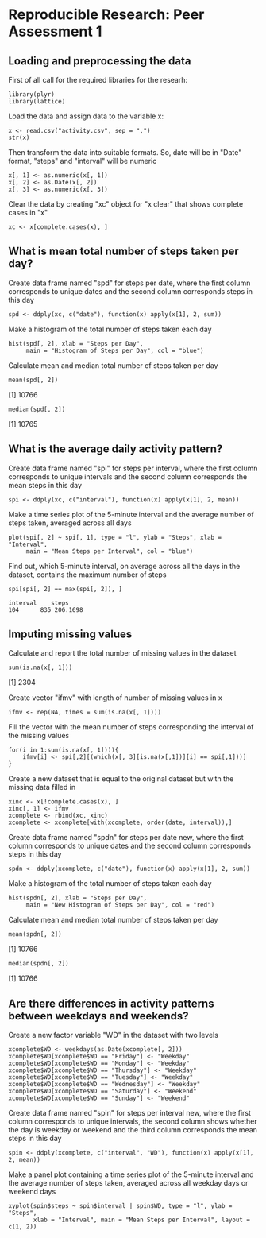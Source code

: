 # Reproducible Research: Peer Assessment 1
## Loading and preprocessing the data

First of all call for the required libraries for the researh:
```{r}
library(plyr)
library(lattice)
```

Load the data and assign data to the variable x:
```{r}
x <- read.csv("activity.csv", sep = ",")
str(x)
```

Then transform the data into suitable formats.
So, date will be in "Date" format, "steps" and "interval" will be numeric
```{r}
x[, 1] <- as.numeric(x[, 1])
x[, 2] <- as.Date(x[, 2])
x[, 3] <- as.numeric(x[, 3])
```

Clear the data by creating "xc" object for "x clear" that shows complete cases in "x"
```{r}
xc <- x[complete.cases(x), ]
```


## What is mean total number of steps taken per day?

Create data frame named "spd" for steps per date, where the first column 
corresponds to unique dates and the second column corresponds steps in this day
```{r}
spd <- ddply(xc, c("date"), function(x) apply(x[1], 2, sum)) 
```

Make a histogram of the total number of steps taken each day
```{r}
hist(spd[, 2], xlab = "Steps per Day", 
     main = "Histogram of Steps per Day", col = "blue")
```

Calculate mean and median total number of steps taken per day
```{r}
mean(spd[, 2])
```
[1] 10766

```{r}
median(spd[, 2])
```
[1] 10765


## What is the average daily activity pattern?

Create data frame named "spi" for steps per interval, where the first column 
corresponds to unique intervals and the second column corresponds the mean steps in this day
```{r}
spi <- ddply(xc, c("interval"), function(x) apply(x[1], 2, mean))
```

Make a time series plot of the 5-minute interval and the average number of steps taken, averaged across all days
```{r}
plot(spi[, 2] ~ spi[, 1], type = "l", ylab = "Steps", xlab = "Interval", 
     main = "Mean Steps per Interval", col = "blue")
```

Find out, which 5-minute interval, on average across all the days in the dataset, contains the maximum number of steps
```{r}
spi[spi[, 2] == max(spi[, 2]), ]
```
```{r}
interval    steps
104      835 206.1698
```

## Imputing missing values

Calculate and report the total number of missing values in the dataset
```{r}
sum(is.na(x[, 1]))
```
[1] 2304

Create vector "ifmv" with length of number of missing values in x
```{r}
ifmv <- rep(NA, times = sum(is.na(x[, 1])))
```

Fill the vector with the mean number of steps corresponding the interval of the missing values
```{r}
for(i in 1:sum(is.na(x[, 1]))){
    ifmv[i] <- spi[,2][(which(x[, 3][is.na(x[,1])][i] == spi[,1]))]
}
```

Create a new dataset that is equal to the original dataset but with the missing data filled in
```{r}
xinc <- x[!complete.cases(x), ]
xinc[, 1] <- ifmv
xcomplete <- rbind(xc, xinc)
xcomplete <- xcomplete[with(xcomplete, order(date, interval)),]
```

Create data frame named "spdn" for steps per date new, where the first column 
corresponds to unique dates and the second column corresponds steps in this day
```{r}
spdn <- ddply(xcomplete, c("date"), function(x) apply(x[1], 2, sum))
```

Make a histogram of the total number of steps taken each day
```{r}
hist(spdn[, 2], xlab = "Steps per Day", 
     main = "New Histogram of Steps per Day", col = "red")
```

Calculate mean and median total number of steps taken per day
```{r}
mean(spdn[, 2])
```
[1] 10766

```{r}
median(spdn[, 2])
```
[1] 10766

## Are there differences in activity patterns between weekdays and weekends?
Create a new factor variable "WD" in the dataset with two levels
```{r}
xcomplete$WD <- weekdays(as.Date(xcomplete[, 2]))
xcomplete$WD[xcomplete$WD == "Friday"] <- "Weekday"
xcomplete$WD[xcomplete$WD == "Monday"] <- "Weekday"
xcomplete$WD[xcomplete$WD == "Thursday"] <- "Weekday"
xcomplete$WD[xcomplete$WD == "Tuesday"] <- "Weekday"
xcomplete$WD[xcomplete$WD == "Wednesday"] <- "Weekday"
xcomplete$WD[xcomplete$WD == "Saturday"] <- "Weekend"
xcomplete$WD[xcomplete$WD == "Sunday"] <- "Weekend"
```
Create data frame named "spin" for steps per interval new, where the first column corresponds to unique intervals, the second column shows whether the day is weekday or weekend and the third column corresponds the mean steps in this day
```{r}
spin <- ddply(xcomplete, c("interval", "WD"), function(x) apply(x[1], 2, mean))
```
Make a panel plot containing a time series plot of the 5-minute interval and the average number of steps taken, averaged across all weekday days or weekend days
```{r}
xyplot(spin$steps ~ spin$interval | spin$WD, type = "l", ylab = "Steps", 
       xlab = "Interval", main = "Mean Steps per Interval", layout = c(1, 2))
```